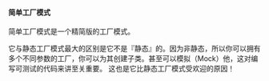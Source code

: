 #### 简单工厂模式

简单工厂模式是一个精简版的工厂模式。

它与静态工厂模式最大的区别是它不是『静态』的。因为非静态，所以你可以拥有多个不同参数的工厂，你可以为其创建子类。甚至可以模拟（Mock）他，这对编写可测试的代码来讲至关重要。 这也是它比静态工厂模式受欢迎的原因！